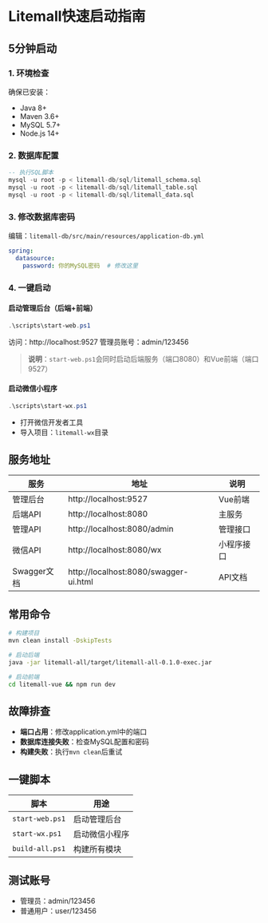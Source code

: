 # Litemall快速启动指南

## 5分钟启动

### 1. 环境检查
确保已安装：
- Java 8+
- Maven 3.6+
- MySQL 5.7+
- Node.js 14+

### 2. 数据库配置
```sql
-- 执行SQL脚本
mysql -u root -p < litemall-db/sql/litemall_schema.sql
mysql -u root -p < litemall-db/sql/litemall_table.sql
mysql -u root -p < litemall-db/sql/litemall_data.sql
```

### 3. 修改数据库密码
编辑：`litemall-db/src/main/resources/application-db.yml`
```yaml
spring:
  datasource:
    password: 你的MySQL密码  # 修改这里
```

### 4. 一键启动

#### 启动管理后台（后端+前端）
```powershell
.\scripts\start-web.ps1
```
访问：http://localhost:9527
管理员账号：admin/123456

> **说明**：`start-web.ps1`会同时启动后端服务（端口8080）和Vue前端（端口9527）

#### 启动微信小程序
```powershell
.\scripts\start-wx.ps1
```
- 打开微信开发者工具
- 导入项目：`litemall-wx`目录

## 服务地址
| 服务 | 地址 | 说明 |
|---|---|---|
| 管理后台 | http://localhost:9527 | Vue前端 |
| 后端API | http://localhost:8080 | 主服务 |
| 管理API | http://localhost:8080/admin | 管理接口 |
| 微信API | http://localhost:8080/wx | 小程序接口 |
| Swagger文档 | http://localhost:8080/swagger-ui.html | API文档 |

## 常用命令
```bash
# 构建项目
mvn clean install -DskipTests

# 启动后端
java -jar litemall-all/target/litemall-all-0.1.0-exec.jar

# 启动前端
cd litemall-vue && npm run dev
```

## 故障排查
- **端口占用**：修改application.yml中的端口
- **数据库连接失败**：检查MySQL配置和密码
- **构建失败**：执行`mvn clean`后重试

## 一键脚本
| 脚本 | 用途 |
|---|---|
| `start-web.ps1` | 启动管理后台 |
| `start-wx.ps1` | 启动微信小程序 |
| `build-all.ps1` | 构建所有模块 |

## 测试账号
- 管理员：admin/123456
- 普通用户：user/123456